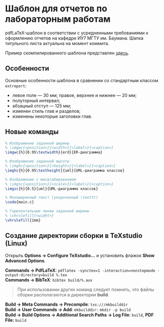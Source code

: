 # Шаблон для отчетов по лабораторным работам

pdfLaTeX-шаблон в соответствии с усредненными требованиями к оформлению отчетов на кафедре ИУ7 МГТУ им. Баумана. Шапка титульного листа актуальна на момент коммита.

Пример скомпилированного шаблона представлен [здесь](build/report.pdf).

## Особенности

Основные особенности шаблона в сравнении со стандартным классом `extreport`:
* левое поле — 30 мм; правое, верхнее и нижнее — 20 мм;
* полуторный интервал;
* абзацный отступ — 125 мм;
* изменен стиль глав и разделов;
* изменены некоторые заголовки глав.

## Новые команды

```latex
% Изображение заданной ширины
% \imgwc{<position>}{<width>}{<label>}{<caption>}
\imgwc{h}{0.95\textwidth}{erd}{ER-диаграмма}

% Изображение заданной высоты
% \imghc{<position>}{<height>}{<label>}{<caption>}
\imghc{h}{0.95\textheight}{uml}{UML-диаграмма классов}

% Изображение с масштабированием
% \imgsc{<position>}{<scale>}{<label>}{<caption>}
\imgsc{h}{0.5}{uml}{UML-диаграмма классов}

% Моноширинный текст (укороченный \texttt)
\code{main.c}

% Горизонтальные линии заданной ширины
% \vhrulefill{<widht>}
\vhrulefill{1mm}
```

## Создание директории сборки в TeXstudio (Linux)

Открыть **Options -> Configure TeXstudio...** и установить флажок **Show Advanced Options**.  

**Commands -> PdfLaTeX**: `pdflatex -synctex=1 -interaction=nonstopmode -output-directory=build %.tex`  
**Commands -> BibTeX**: `bibtex build/%.aux`  

> При использовании других команд следует помнить, что файлы сборки располагаются в директории **build**.

**Build -> Meta Commands -> Precompile**: `txs:///mkbuilddir`  
**Build -> User Commands -> Add**: `mkbuilddir:` `mkdir -p build`  
**Build -> Build Options -> Additional Search Paths -> Log File**: `build`, **PDF File:** `build`
